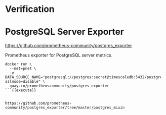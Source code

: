# Verification


# PostgreSQL Server Exporter

https://github.com/prometheus-community/postgres_exporter


Prometheus exporter for PostgreSQL server metrics.

```
docker run \
  --net=pnet \
  -e DATA_SOURCE_NAME="postgresql://postgres:secret@timescaledb:5432/postgres?sslmode=disable" \
  quay.io/prometheuscommunity/postgres-exporter
```{{execute}}


https://github.com/prometheus-community/postgres_exporter/tree/master/postgres_mixin

